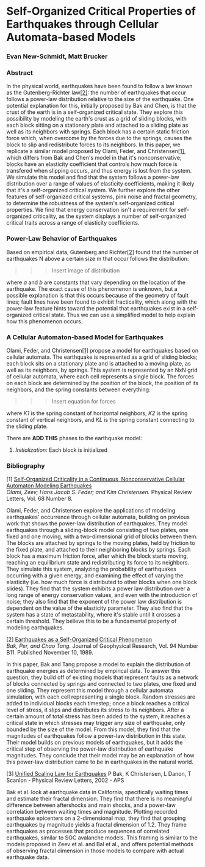 # Self-Organized Critical Properties of Earthquakes through Cellular Automata-based Models
### Evan New-Schmidt, Matt Brucker

### Abstract

In the physical world, earthquakes have been found to follow a law known as the Gutenberg-Richter law[[2]](http://downloads.gphysics.net/papers/BakTang_1989.pdf): the number of earthquakes that occur follows a power-law distribution relative to the size of the earthquake. One potential explanation for this, initially proposed by Bak and Chen, is that the crust of the earth is in a self-organized critical state. They explore this possibility by modeling the earth's crust as a grid of sliding blocks, with each block sitting on a stationary plate and attached to a sliding plate as well as its neighbors with springs. Each block has a certain static friction force which, when overcome by the forces due to the springs, causes the block to slip and redistribute forces to its neighbors. In this paper, we replicate a similar model proposed by Olami, Feder, and Christensen[[1]](https://journals.aps.org/prl/pdf/10.1103/PhysRevLett.68.1244), which differs from Bak and Chen's model in that it's nonconservative; blocks have an elasticity coefficient that controls how much force is transfered when slipping occurs, and thus energy is lost from the system. We simulate this model and find that the system follows a power-law distribution over a range of values of elasticity coefficients, making it likely that it's a self-organized critical system. We further explore the other features of self-organized critical systems, pink noise and fractal geometry, to determine the robustness of the system's self-organized critical properties. We find that energy conservation isn't a requirement for self-organized criticality, as the system displays a number of self-organized critical traits across a range of elasticity coefficients.

### Power-Law Behavior of Earthquakes
Based on empirical data, Gutenberg and Richter[[2]](http://downloads.gphysics.net/papers/BakTang_1989.pdf) found that the number of earthquakes N above a certain size m that occur follows the distribution:

>>> Insert image of distribution

where *a* and *b* are constants that vary depending on the location of the earthquake. The exact cause of this phenomenon is unknown, but a possible explanation is that this occurs because of the geometry of fault lines; fault lines have been found to exhibit fracticality, which along with the power-law feature hints toward the potential that earthquakes exist in a self-organized critical state. Thus we can use a simplified model to help explain how this phenomenon occurs.

### A Cellular Automaton-based Model for Earthquakes

Olami, Feder, and Christensen[[1]](https://journals.aps.org/prl/pdf/10.1103/PhysRevLett.68.1244) propose a model for earthquakes based on cellular automata. The earthquake is represented as a grid of sliding blocks; each block sits on a stationary plate and is attached to a moving plate, as well as its neighbors, by springs. This system is represented by an NxN grid of cellular automata, where each cell represents a single block. The forces on each block are determined by the position of the block, the position of its neighbors, and the spring constants between everything:

>>> Insert equation for forces

where *K1* is the spring constant of horizontal neighbors, *K2* is the spring constant of vertical neighbors, and *KL* is the spring constant connecting to the sliding plate.  

There are **ADD THIS** phases to the earthquake model:
1. *Initialization:* Each block is initialized


### Bibliography

[1] [Self-Organized Criticality in a Continuous, Nonconservative Cellular Automaton Modeling Earthquakes](https://journals.aps.org/prl/pdf/10.1103/PhysRevLett.68.1244)  
*Olami, Zeev; Hans Jacob S. Feder; and Kim Christensen.* Physical Review Letters, Vol. 68 Number 8.

Olami, Feder, and Christensen explore the applications of modeling earthquakes' occurrence through cellular automata, building on previous work that shows the power-law distribution of earthquakes. They model earthquakes through a sliding-block model consisting of two plates, one fixed and one moving, with a two-dimensional grid of blocks between them. The blocks are attached by springs to the moving plates, held by friction to the fixed plate, and attached to their neighboring blocks by springs. Each block has a maximum friction force, after which the block starts moving, reaching an equilibrium state and redistributing its force to its neighbors. They simulate this system, analyzing the probability of earthquakes occurring with a given energy, and examining the effect of varying the elasticity (i.e. how much force is distributed to other blocks when one block slides). They find that the system exhibits a power law distribution over a long range of energy conservation values, and even with the introduction of noise; they also find that the exponent of the power law distribution is dependent on the value of the elasticity parameter. They also find that the system has a state of metastability, where it's stable until it crosses a certain threshold. They believe this to be a fundamental property of modeling earthquakes.

[2] [Earthquakes as a Self-Organized Critical Phenomenon](http://downloads.gphysics.net/papers/BakTang_1989.pdf)  
*Bak, Per, and Chao Tang.* Journal of Geophysical Research, Vol. 94 Number B11. Published November 10, 1989.

In this paper, Bak and Tang propose a model to explain the distribution of earthquake energies as determined by empirical data. To answer this question, they build off of existing models that represent faults as a network of blocks connected by springs and connected to two plates, one fixed and one sliding. They represent this model through a cellular automata simulation, with each cell representing a single block. Random stresses are added to individual blocks each timestep; once a block reaches a critical level of stress, it slips and distributes its stress to its neighbors. After a certain amount of total stress has been added to the system, it reaches a critical state in which stresses may trigger any size of earthquake, only bounded by the size of the model. From this model, they find that the magnitudes of earthquakes follow a power-law distribution in this state. Their model builds on previous models of earthquakes, but it adds the critical step of observing the power-law distribution of earthquake magnitudes. They conclude that their model may be an explanation of how this power-law distribution came to be in earthquakes in the natural world.

[3] [Unified Scaling Law for Earthquakes](https://arxiv.org/pdf/cond-mat/0112342.pdf)
P Bak, K Christensen, L Danon, T Scanlon - Physical Review Letters, 2002 - APS

Bak et al. look at earthquake data in California, specifically waiting times and estimate their fractal dimension. They find that there is no meaningful difference between aftershocks and main shocks, and a power-law correlation between waiting times and magnitude. Plotting recorded earthquake epicenters on a 2-dimensional map, they find that grouping earthquakes by magnitude yields a fractal dimension of 1.2. They frame earthquakes as processes that produce sequences of correlated earthquakes, similar to SOC avalanche models. This framing is similar to the models proposed in Zeev et al. and Bal et al., and offers potential methods of observing fractal dimension in those models to compare with actual earthquake data.

